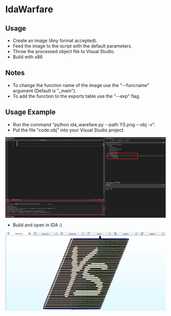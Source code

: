 # IdaWarfare


  ## Usage
  
  * Create an image (Any format accepted).
  * Feed the image to the script with the default parameters.
  * Throw the processed object file to Visual Studio.
  * Build with x86
  
  ## Notes
  
  * To change the function name of the image use the "--funcname" argument (Default is "_main").
  * To add the function to the exports table use the "--exp" flag.

  ## Usage Example
  
  * Run the command "python ida_warefare.py --path YS.png --obj -v".
  * Put the file "code.obj" into your Visual Studio project.

<img align="center" src="https://raw.githubusercontent.com/yoavshah/IdaWarfare/master/images/YS_VisualStudio.png" />

  * Build and open in IDA :)

<img align="center" src="https://raw.githubusercontent.com/yoavshah/IdaWarfare/master/images/YS_IDA.png" />





